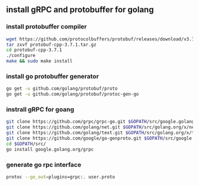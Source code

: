 ## install gRPC and protobuffer for golang

### install protobuffer compiler
```sh
wget https://github.com/protocolbuffers/protobuf/releases/download/v3.7.1/protobuf-cpp-3.7.1.tar.gz
tar zxvf protobuf-cpp-3.7.1.tar.gz
cd protobuf-cpp-3.7.1
./configure
make && sudo make install
```

### install go protobuffer generator

```sh
go get -u github.com/golang/protobuf/proto
go get -u github.com/golang/protobuf/protoc-gen-go
```

### instrall gRPC for goang
```sh
git clone https://github.com/grpc/grpc-go.git $GOPATH/src/google.golang.org/grpc 
git clone https://github.com/golang/net.git $GOPATH/src/golang.org/x/net    
git clone https://github.com/golang/text.git $GOPATH/src/golang.org/x/text    
git clone https://github.com/google/go-genproto.git $GOPATH/src/google.golang.org/genproto
cd $GOPATH/src/    
go install google.golang.org/grpc
```

### generate go rpc interface

```sh
protoc --go_out=plugins=grpc:. user.proto
```